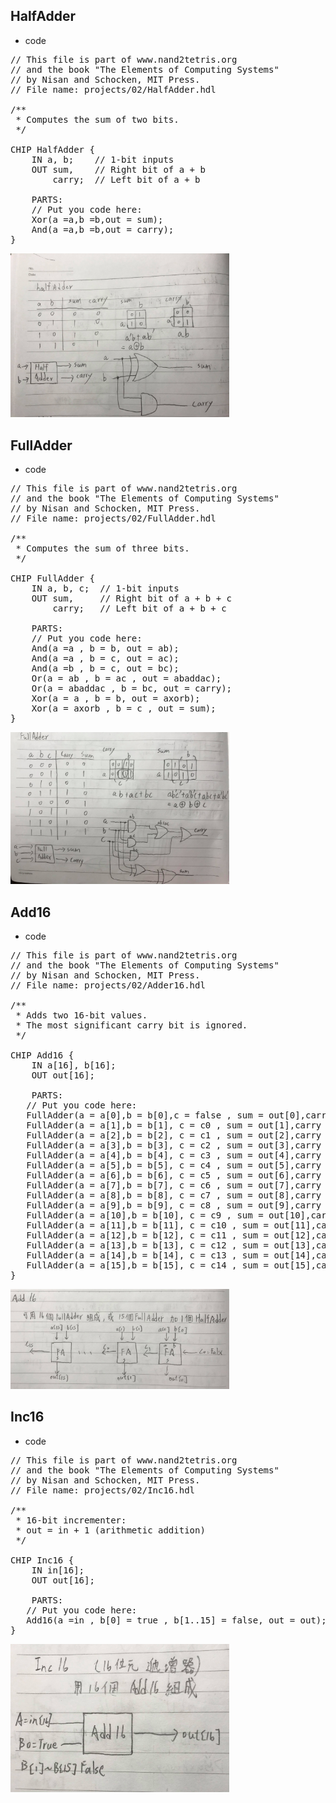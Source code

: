 ## HalfAdder
* code
<pre>
// This file is part of www.nand2tetris.org
// and the book "The Elements of Computing Systems"
// by Nisan and Schocken, MIT Press.
// File name: projects/02/HalfAdder.hdl

/**
 * Computes the sum of two bits.
 */

CHIP HalfAdder {
    IN a, b;    // 1-bit inputs
    OUT sum,    // Right bit of a + b 
        carry;  // Left bit of a + b

    PARTS:
    // Put you code here:
    Xor(a =a,b =b,out = sum);
    And(a =a,b =b,out = carry);
}
</pre>
<img  src = "./pic/halfadder.jpg" heigh = "350px" width = "350">

## FullAdder

* code
<pre>
// This file is part of www.nand2tetris.org
// and the book "The Elements of Computing Systems"
// by Nisan and Schocken, MIT Press.
// File name: projects/02/FullAdder.hdl

/**
 * Computes the sum of three bits.
 */

CHIP FullAdder {
    IN a, b, c;  // 1-bit inputs
    OUT sum,     // Right bit of a + b + c
        carry;   // Left bit of a + b + c

    PARTS:
    // Put you code here:
    And(a =a , b = b, out = ab);
    And(a =a , b = c, out = ac);
    And(a =b , b = c, out = bc);
    Or(a = ab , b = ac , out = abaddac);
    Or(a = abaddac , b = bc, out = carry);
    Xor(a = a , b = b, out = axorb);
    Xor(a = axorb , b = c , out = sum);
}
</pre>

<img  src = "./pic/fulladder.jpg" heigh = "350px" width = "350">

## Add16

* code
<pre>
// This file is part of www.nand2tetris.org
// and the book "The Elements of Computing Systems"
// by Nisan and Schocken, MIT Press.
// File name: projects/02/Adder16.hdl

/**
 * Adds two 16-bit values.
 * The most significant carry bit is ignored.
 */

CHIP Add16 {
    IN a[16], b[16];
    OUT out[16];

    PARTS:
   // Put you code here:
   FullAdder(a = a[0],b = b[0],c = false , sum = out[0],carry = c0);
   FullAdder(a = a[1],b = b[1], c = c0 , sum = out[1],carry = c1);
   FullAdder(a = a[2],b = b[2], c = c1 , sum = out[2],carry = c2);
   FullAdder(a = a[3],b = b[3], c = c2 , sum = out[3],carry = c3);
   FullAdder(a = a[4],b = b[4], c = c3 , sum = out[4],carry = c4);
   FullAdder(a = a[5],b = b[5], c = c4 , sum = out[5],carry = c5);
   FullAdder(a = a[6],b = b[6], c = c5 , sum = out[6],carry = c6);
   FullAdder(a = a[7],b = b[7], c = c6 , sum = out[7],carry = c7);
   FullAdder(a = a[8],b = b[8], c = c7 , sum = out[8],carry = c8);
   FullAdder(a = a[9],b = b[9], c = c8 , sum = out[9],carry = c9);
   FullAdder(a = a[10],b = b[10], c = c9 , sum = out[10],carry = c10);
   FullAdder(a = a[11],b = b[11], c = c10 , sum = out[11],carry = c11);
   FullAdder(a = a[12],b = b[12], c = c11 , sum = out[12],carry = c12);
   FullAdder(a = a[13],b = b[13], c = c12 , sum = out[13],carry = c13);
   FullAdder(a = a[14],b = b[14], c = c13 , sum = out[14],carry = c14);
   FullAdder(a = a[15],b = b[15], c = c14 , sum = out[15],carry = c15);
}
</pre>

<img  src = "./pic/add16.jpg" heigh = "350px" width = "350">

## Inc16

* code
<pre>
// This file is part of www.nand2tetris.org
// and the book "The Elements of Computing Systems"
// by Nisan and Schocken, MIT Press.
// File name: projects/02/Inc16.hdl

/**
 * 16-bit incrementer:
 * out = in + 1 (arithmetic addition)
 */

CHIP Inc16 {
    IN in[16];
    OUT out[16];

    PARTS:
   // Put you code here:
   Add16(a =in , b[0] = true , b[1..15] = false, out = out);
}
</pre>

<img  src = "./pic/inc16.jpg" heigh = "350px" width = "350">